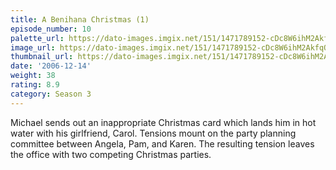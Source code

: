 ```yaml
---
title: A Benihana Christmas (1)
episode_number: 10
palette_url: https://dato-images.imgix.net/151/1471789152-cDc8W6ihM2AkfqOzcOGRQGNq1Gr.jpg?ixlib=rb-1.1.0&ch=DPR%2CWidth&auto=enhance&palette=json
image_url: https://dato-images.imgix.net/151/1471789152-cDc8W6ihM2AkfqOzcOGRQGNq1Gr.jpg?ixlib=rb-1.1.0&ch=DPR%2CWidth&auto=compress%2Cformat&w=500
thumbnail_url: https://dato-images.imgix.net/151/1471789152-cDc8W6ihM2AkfqOzcOGRQGNq1Gr.jpg?ixlib=rb-1.1.0&ch=DPR%2CWidth&auto=enhance&w=500&h=280&fit=crop&fm=jpg
date: '2006-12-14'
weight: 38
rating: 8.9
category: Season 3
---
```


Michael sends out an inappropriate Christmas card which lands him in hot water with his girlfriend, Carol. Tensions mount on the party planning committee between Angela, Pam, and Karen. The resulting tension leaves the office with two competing Christmas parties.